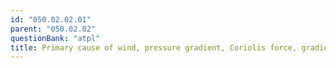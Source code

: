 ```yaml
---
id: "050.02.02.01"
parent: "050.02.02"
questionBank: "atpl"
title: Primary cause of wind, pressure gradient, Coriolis force, gradient wind
---
```

